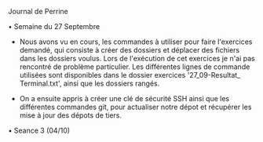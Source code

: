 Journal de Perrine

• Semaine du 27 Septembre 

- Nous avons vu en cours, les commandes à utiliser 
pour faire l'exercices demandé, qui consiste à créer des dossiers et 
déplacer des fichiers dans les dossiers voulus. Lors de l'exécution de cet 
exercices je n'ai pas rencontré de problème particulier. Les différentes 
lignes de commande utilisées sont disponibles dans le dossier exercices '27_09-Resultat_ Terminal.txt', ainsi que les dossiers rangés.
 
- On a ensuite appris à créer une clé de sécurité SSH ainsi que les 
différentes commandes git, pour actualiser notre dépot et récupérer les 
mise à jour des dépots de tiers.

• Seance 3 (04/10)
